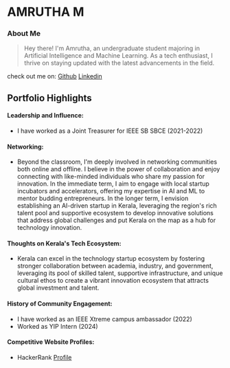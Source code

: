 # AMRUTHA M

### About Me

> Hey there! I'm Amrutha, an undergraduate student majoring in Artificial Intelligence and Machine Learning. As a tech enthusiast, I thrive on staying updated with the latest advancements in the field. 

check out me on:
[Github](https://github.com/Amrutha-M05)
[Linkedin](https://www.linkedin.com/in/amrutha-aji/)

## Portfolio Highlights

#### Leadership and Influence:

- I have worked as a Joint Treasurer for IEEE SB SBCE  (2021-2022)

#### Networking:

- Beyond the classroom, I'm deeply involved in networking communities both online and offline. I believe in the power of collaboration and enjoy connecting with like-minded individuals who share my passion for innovation. 
In the immediate term, I aim to engage with local startup incubators and accelerators, offering my expertise in AI and ML to mentor budding entrepreneurs. In the longer term, I envision establishing an AI-driven startup in Kerala, leveraging the region's rich talent pool and supportive ecosystem to develop innovative solutions that address global challenges and put Kerala on the map as a hub for technology innovation.

#### Thoughts on Kerala's Tech Ecosystem:

- Kerala can excel in the technology startup ecosystem by fostering stronger collaboration between academia, industry, and government, leveraging its pool of skilled talent, supportive infrastructure, and unique cultural ethos to create a vibrant innovation ecosystem that attracts global investment and talent.

#### History of Community Engagement:

-  I have worked as an IEEE Xtreme campus ambassador (2022)
-  Worked as YIP Intern  (2024)

#### Competitive Website Profiles:

- HackerRank [Profile](https://www.hackerrank.com/profile/amrutha8654)
